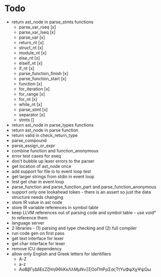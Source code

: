# Todo
* return ast_node in parse_stmts functions
  * parse_var_rseq [x]
  * parse_var_lseq [x]
  * parse_var [x]
  * return_nt [x]
  * struct_nt [x]
  * module_nt [x]
  * else_nt [x]
  * elseif_nt [x]
  * if_nt [x]
  * parse_function_finish [x]
  * parse_function_start [x]
  * function [x]
  * for_iteration [x]
  * for_range [x]
  * for_nt [x]
  * while_nt [x]
  * parse_stmt [x]
  * separator [x]
  * stmts []
* return ast_node in parse_types functions
* return ast_node in parse function
* return valid in check_return_type
* parse_compound
* parse_assign_or_expr
* combine function and function_anonymous
* error test cases for eseq
* don't bubble up lexer errors to the parser
* get location of ast_node once
* add support for file io to event loop test
* get larger strings from stdin in event loop
* test get char in event loop
* parse_function and parse_function_part and parse_function_anonymous
* support only one lookahead token - there is an assert so just the data structure needs changing
* store IR value in ast node
* store IR variable references in symbol table
* keep LLVM references out of parsing code and symbol table - use void* to reference them
* language server
* 2 libraries - (1) parsing and type checking and (2) full compiler
* run code gen on first pass
* get text interface for lexer
* get char interface for lexer
* remove ICU dependency
* allow only English and Greek letters for identifiers
  * A-Z
  * a-z
  * ΑαΒβΓγΔδΕεΖζΗηΘθΙιΚκΛλΜμΝνΞξΟοΠπΡρΣσςΤτΥυΦφΧχΨψΩω
